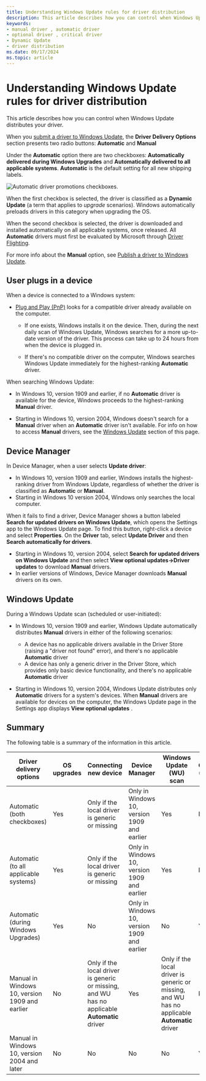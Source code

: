 ```yaml
---
title: Understanding Windows Update rules for driver distribution
description: This article describes how you can control when Windows Update distributes your driver.
keywords:
- manual driver , automatic driver
- optional driver , critical driver
- Dynamic Update
- driver distribution
ms.date: 09/17/2024
ms.topic: article
---
```


# Understanding Windows Update rules for driver distribution

This article describes how you can control when Windows Update distributes your driver.

When you [submit a driver to Windows Update](publish-a-driver-to-windows-update.md), the **Driver Delivery Options** section presents two radio buttons: **Automatic** and **Manual**

Under the **Automatic** option there are two checkboxes: **Automatically delivered during Windows Upgrades** and **Automatically delivered to all applicable systems**. **Automatic** is the default setting for all new shipping labels.

![Automatic driver promotions checkboxes.](images/driver-delivery-options.png)

When the first checkbox is selected, the driver is classified as a **Dynamic Update** (a term that applies to *upgrade* scenarios). Windows automatically preloads drivers in this category when upgrading the OS.

When the second checkbox is selected, the driver is downloaded and installed automatically on all applicable systems, once released. All **Automatic** drivers must first be evaluated by Microsoft through [Driver Flighting](driver-flighting.md).

For more info about the **Manual** option, see [Publish a driver to Windows Update](publish-a-driver-to-windows-update.md).

## User plugs in a device

When a device is connected to a Windows system:

- [Plug and Play (PnP)](../kernel/introduction-to-plug-and-play.md) looks for a compatible driver already available on the computer.

  - If one exists, Windows installs it on the device. Then, during the next daily scan of Windows Update, Windows searches for a more up-to-date version of the driver. This process can take up to 24 hours from when the device is plugged in.

  - If there's no compatible driver on the computer, Windows searches Windows Update immediately for the highest-ranking **Automatic** driver.

When searching Windows Update:

- In Windows 10, version 1909 and earlier, if no **Automatic** driver is available for the device, Windows proceeds to the highest-ranking **Manual** driver.

- Starting in Windows 10, version 2004, Windows doesn't search for a **Manual** driver when an **Automatic** driver isn't available. For info on how to access **Manual** drivers, see the [Windows Update](#windows-update) section of this page.

## Device Manager

In Device Manager, when a user selects **Update driver**:

- In Windows 10, version 1909 and earlier, Windows installs the highest-ranking driver from Windows Update, regardless of whether the driver is classified as **Automatic** or **Manual**.
- Starting in Windows 10 version 2004, Windows only searches the local computer.

When it fails to find a driver, Device Manager shows a button labeled **Search for updated drivers on Windows Update**, which opens the Settings app to the Windows Update page. To find this button, right-click a device and select **Properties**. On the **Driver** tab, select **Update Driver** and then **Search automatically for drivers**.

- Starting in Windows 10, version 2004, select **Search for updated drivers on Windows Update** and then select **View optional updates->Driver updates** to download **Manual** drivers.
- In earlier versions of Windows, Device Manager downloads **Manual** drivers on its own.

## Windows Update

During a Windows Update scan (scheduled or user-initiated):

- In Windows 10, version 1909 and earlier, Windows Update automatically distributes **Manual** drivers in either of the following scenarios:

  - A device has no applicable drivers available in the Driver Store (raising a "driver not found" error), and there's no applicable **Automatic** driver
  - A device has only a generic driver in the Driver Store, which provides only basic device functionality, and there's no applicable **Automatic** driver

- Starting in Windows 10, version 2004, Windows Update distributes only **Automatic** drivers for a system's devices. When **Manual** drivers are available for devices on the computer, the Windows Update page in the Settings app displays **View optional updates** .

## Summary

The following table is a summary of the information in this article.

| Driver delivery options | OS upgrades | Connecting new device | Device Manager | Windows Update (WU) scan | WU Optional updates page |
|--|--|--|--|--|--|
| Automatic (both checkboxes) | Yes | Only if the local driver is generic or missing | Only in Windows 10, version 1909 and earlier | Yes | No |
| Automatic (to all applicable systems) | Yes | Only if the local driver is generic or missing | Only in Windows 10, version 1909 and earlier | Yes | No |
| Automatic (during Windows Upgrades) | Yes | No | Only in Windows 10, version 1909 and earlier | No | Yes |
| Manual in Windows 10, version 1909 and earlier | No | Only if the local driver is generic or missing, and WU has no applicable **Automatic** driver | Yes | Only if the local driver is generic or missing, and WU has no applicable **Automatic** driver | N/A |
| Manual in Windows 10, version 2004 and later | No | No | No | No | Yes |
